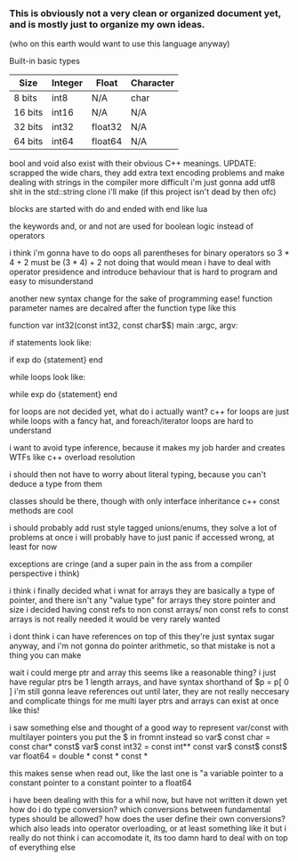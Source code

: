 
### This is obviously not a very clean or organized document yet, and is mostly just to organize my own ideas.
(who on this earth would want to use this language anyway)


Built-in basic types

| Size    | Integer | Float   | Character |
| ------- | ------- | ------- | -------   |
| 8 bits  | int8    | N/A     | char      |
| 16 bits | int16   | N/A     | N/A       |
| 32 bits | int32   | float32 | N/A       |
| 64 bits | int64   | float64 | N/A       |

bool and void also exist with their obvious C++ meanings.
UPDATE: scrapped the wide chars, they add extra text encoding problems and make dealing with strings in the compiler more difficult
i'm just gonna add utf8 shit in the std::string clone i'll make (if this project isn't dead by then ofc)



blocks are started with do and ended with end like lua

the keywords and, or and not are used for boolean logic instead of operators

i think i'm gonna have to do oops all parentheses for binary operators so 3 * 4 + 2 must be (3 * 4) + 2
not doing that would mean i have to deal with operator presidence and introduce behaviour that is hard to program and easy to misunderstand 

another new syntax change for the sake of programming ease! function parameter names are decalred after the function type like this

function var int32(const int32, const char$$) main :argc, argv:

if statements look like:

if exp do
{statement}
end

while loops look like:

while exp do
{statement}
end


for loops are not decided yet, what do i actually want? c++ for loops are just while loops with a fancy hat, and foreach/iterator loops are hard to understand



i want to avoid type inference, because it makes my job harder and creates WTFs like c++ overload resolution

i should then not have to worry about literal typing, because you can't deduce a type from them

classes should be there, though with only interface inheritance
c++ const methods are cool

i should probably add rust style tagged unions/enums, they solve a lot of problems at once
i will probably have to just panic if accessed wrong, at least for now


exceptions are cringe (and a super pain in the ass from a compiler perspective i think)



i think i finally decided what i wnat for arrays
they are basically a type of pointer, and there isn't any "value type" for arrays
they store pointer and size
i decided having const refs to non const arrays/ non const refs to const arrays is not really needed
it would be very rarely wanted

i dont think i can have references on top of this
they're just syntax sugar anyway, and i'm not gonna do pointer arithmetic, so that mistake is not a thing you can  make

wait i could merge ptr and array
this seems like a reasonable thing?
i just have regular ptrs be 1 length arrays, and have syntax shorthand of $p = p[ 0 ]
i'm still gonna leave references out until later, they are not really neccesary and complicate things for me
multi layer ptrs and arrays can exist at once like this!

i saw something else and thought of a good way to represent var/const with multilayer pointers
you put the $ in fromnt instead so 
var$ const char = const char*
const$ var$ const int32 = const int** const 
var$ const$ const$ var float64 = double * const * const *

this makes sense when read out, like the last one is "a variable pointer to a constant pointer to a constant pointer to a float64



i have been dealing with this for a whil now, but have not written it down yet
how do i do type conversion? which conversions between fundamental types should be allowed?
how does the user define their own conversions?
which also leads into operator overloading, or at least something like it
but i really do not think i can accomodate it, its too damn hard to deal with on top of everything else